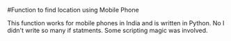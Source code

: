#Function to find location using Mobile Phone


This function works for mobile phones in India and is written in Python.
No I didn't write so many if statments. Some scripting magic was involved.